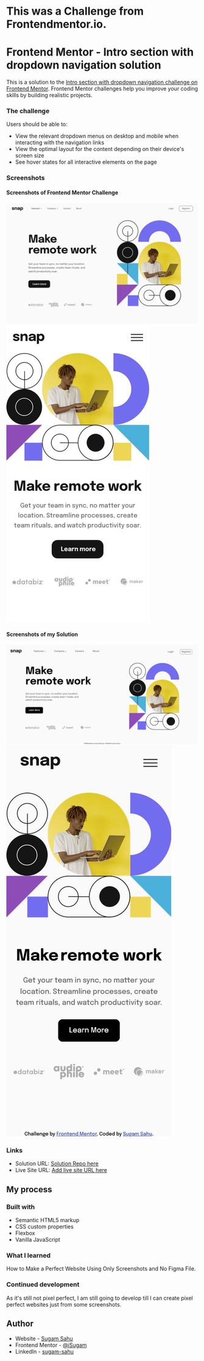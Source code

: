# This was a Challenge from Frontendmentor.io.
# Frontend Mentor - Intro section with dropdown navigation solution

This is a solution to the [Intro section with dropdown navigation challenge on Frontend Mentor](https://www.frontendmentor.io/challenges/intro-section-with-dropdown-navigation-ryaPetHE5). Frontend Mentor challenges help you improve your coding skills by building realistic projects.

### The challenge

Users should be able to:

- View the relevant dropdown menus on desktop and mobile when interacting with the navigation links
- View the optimal layout for the content depending on their device's screen size
- See hover states for all interactive elements on the page

### Screenshots

#### Screenshots of Frontend Mentor Challenge
![](design/desktop-design.jpg)
![](design/mobile-design.jpg)

#### Screenshots of my Solution
![](images/solution-ss/solution-desktop.png)
![](images/solution-ss/solution-mobile.png)

### Links

- Solution URL: [Solution Repo here](https://your-solution-url.com)
- Live Site URL: [Add live site URL here](https://your-live-site-url.com)

## My process

### Built with

- Semantic HTML5 markup
- CSS custom properties
- Flexbox
- Vanilla JavaScript

### What I learned
How to Make a Perfect Website Using Only Screenshots and No Figma File.

### Continued development

As it's still not pixel perfect, I am still going to develop till I can create pixel perfect websites just from some screenshots.

## Author

- Website - [Sugam Sahu](https://www.sugamsahu.com)
- Frontend Mentor - [@iSugam](https://www.frontendmentor.io/profile/iSugam)
- LinkedIn - [sugam-sahu](https://www.linkedin.com/in/sugam-sahu/)
